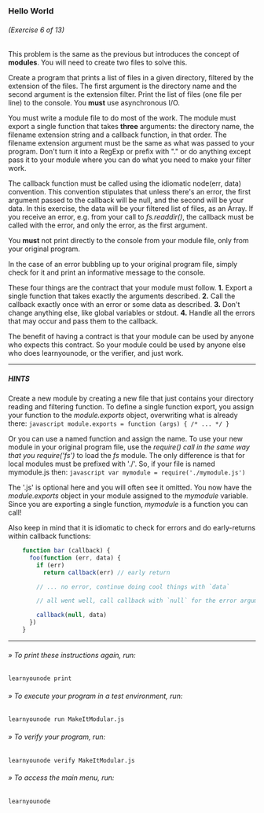 ### Hello World
###### (Exercise 6 of 13)
This problem is the same as the previous but introduces the concept of __modules__. You will need to create two files to solve this.

Create a program that prints a list of files in a given directory, filtered by the extension of the files. The first argument is the directory name and the second argument is the extension filter. Print the list of files (one file per line) to the console. You __must__ use asynchronous I/O.

You must write a module file to do most of the work. The module must export a single function that takes __three__ arguments: the directory name, the filename extension string and a callback function, in that order. The filename extension argument must be the same as what was passed to your program. Don't turn it into a RegExp or prefix with "." or do anything except pass it to your module where you can do what you need to make your filter work.

The callback function must be called using the idiomatic node(err, data) convention. This convention stipulates that unless there's an error, the first argument passed to the callback will be null, and the second will be your data. In this exercise, the data will be your filtered list of files, as an Array. If you receive an error, e.g. from your call to *fs.readdir()*, the callback must be called with the error, and only the error, as the first argument.

You __must__ not print directly to the console from your module file, only from your original program.

In the case of an error bubbling up to your original program file, simply check for it and print an informative message to the console.

These four things are the contract that your module must follow.
  __1.__ Export a single function that takes exactly the arguments described.
  __2.__ Call the callback exactly once with an error or some data as described.
  __3.__ Don't change anything else, like global variables or stdout.
  __4.__ Handle all the errors that may occur and pass them to the callback.

The benefit of having a contract is that your module can be used by anyone who expects this contract. So your module could be used by anyone else who does learnyounode, or the verifier, and just work.

___
##### HINTS
Create a new module by creating a new file that just contains your directory reading and filtering function. To define a single function export, you assign your function to the *module.exports* object, overwriting what is already there:
    ```javascript
    module.exports = function (args) { /* ... */ }
    ```

Or you can use a named function and assign the name.
To use your new module in your original program file, use the *require() call in the same way that you require('fs')* to load the *fs* module. The only difference is that for local modules must be prefixed with './'. So, if your file is named mymodule.js then:
     ```javascript
     var mymodule = require('./mymodule.js')
     ```

The '.js' is optional here and you will often see it omitted.
You now have the *module.exports* object in your module assigned to the *mymodule* variable. Since you are exporting a single function, *mymodule* is a function you can call!

Also keep in mind that it is idiomatic to check for errors and do early-returns within callback functions:

```javascript
    function bar (callback) {
      foo(function (err, data) {
        if (err)
          return callback(err) // early return

        // ... no error, continue doing cool things with `data`

        // all went well, call callback with `null` for the error argument

        callback(null, data)
      })
    }
```

___
###### » To print these instructions again, run:
    learnyounode print
###### » To execute your program in a test environment, run:
    learnyounode run MakeItModular.js
###### » To verify your program, run:
    learnyounode verify MakeItModular.js
###### » To access the main menu, run:
    learnyounode
